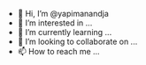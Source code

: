 - 👋 Hi, I’m @yapimanandja
- 👀 I’m interested in ...
- 🌱 I’m currently learning ...
- 💞️ I’m looking to collaborate on ...
- 📫 How to reach me ...

<!---
yapimanandja/yapimanandja is a ✨ special ✨ repository because its `README.md` (this file) appears on your GitHub profile.
You can click the Preview link to take a look at your changes.
--->
